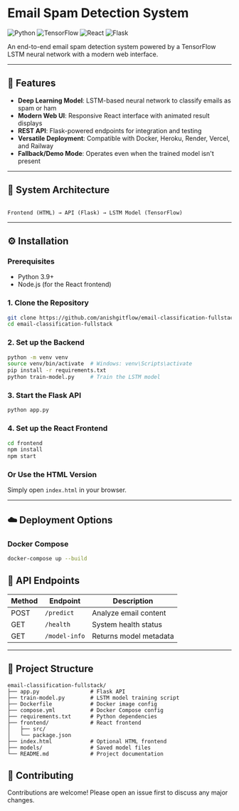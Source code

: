 # Email Spam Detection System

![Python](https://img.shields.io/badge/python-3.9-blue) 
![TensorFlow](https://img.shields.io/badge/tensorflow-2.x-orange) 
![React](https://img.shields.io/badge/react-18-blue) 
![Flask](https://img.shields.io/badge/flask-2.x-lightgrey)

An end-to-end email spam detection system powered by a TensorFlow LSTM neural network with a modern web interface.

---

## 🚀 Features

- **Deep Learning Model**: LSTM-based neural network to classify emails as spam or ham
- **Modern Web UI**: Responsive React interface with animated result displays
- **REST API**: Flask-powered endpoints for integration and testing
- **Versatile Deployment**: Compatible with Docker, Heroku, Render, Vercel, and Railway
- **Fallback/Demo Mode**: Operates even when the trained model isn't present
  
---

## 🧠 System Architecture

```

Frontend (HTML) → API (Flask) → LSTM Model (TensorFlow)

````

---

## ⚙️ Installation

### Prerequisites

- Python 3.9+
- Node.js (for the React frontend)

### 1. Clone the Repository

```bash
git clone https://github.com/anishgitflow/email-classification-fullstack.git
cd email-classification-fullstack
````

### 2. Set up the Backend

```bash
python -m venv venv
source venv/bin/activate  # Windows: venv\Scripts\activate
pip install -r requirements.txt
python train-model.py     # Train the LSTM model
```

### 3. Start the Flask API

```bash
python app.py
```

### 4. Set up the React Frontend

```bash
cd frontend
npm install
npm start
```

### Or Use the HTML Version

Simply open `index.html` in your browser.

---

## ☁️ Deployment Options

### Docker Compose

```bash
docker-compose up --build
```

## 🔌 API Endpoints

| Method | Endpoint      | Description            |
| ------ | ------------- | ---------------------- |
| POST   | `/predict`    | Analyze email content  |
| GET    | `/health`     | System health status   |
| GET    | `/model-info` | Returns model metadata |

---

## 📁 Project Structure

```
email-classification-fullstack/
├── app.py                # Flask API
├── train-model.py        # LSTM model training script
├── Dockerfile            # Docker image config
├── compose.yml           # Docker Compose config
├── requirements.txt      # Python dependencies
├── frontend/             # React frontend
│   ├── src/
│   └── package.json
├── index.html            # Optional HTML frontend
├── models/               # Saved model files
└── README.md             # Project documentation
```

## 🤝 Contributing

Contributions are welcome! Please open an issue first to discuss any major changes.
